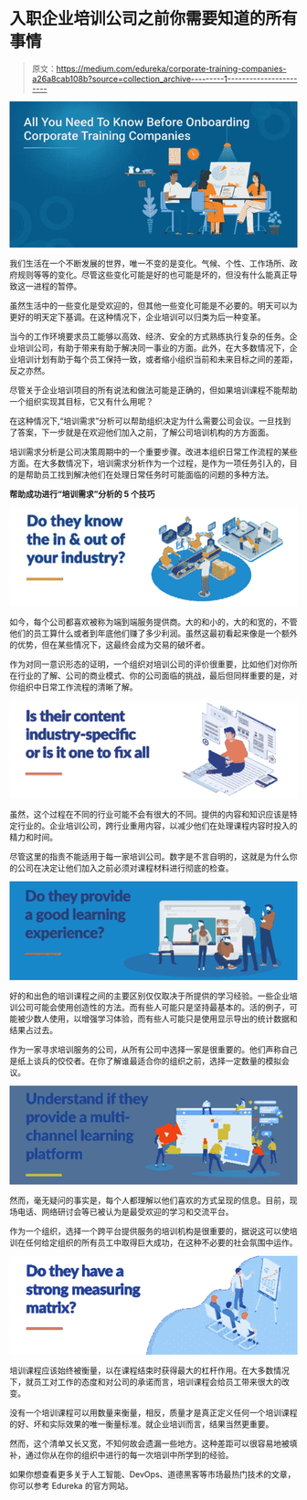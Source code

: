 # 入职企业培训公司之前你需要知道的所有事情

> 原文：<https://medium.com/edureka/corporate-training-companies-a26a8cab108b?source=collection_archive---------1----------------------->

![](img/27b5a8e32e2d7957cf1323530b6ca675.png)

我们生活在一个不断发展的世界，唯一不变的是变化。气候、个性、工作场所、政府规则等等的变化。尽管这些变化可能是好的也可能是坏的，但没有什么能真正导致这一进程的暂停。

虽然生活中的一些变化是受欢迎的，但其他一些变化可能是不必要的。明天可以为更好的明天定下基调。在这种情况下，企业培训可以归类为后一种变革。

当今的工作环境要求员工能够以高效、经济、安全的方式熟练执行复杂的任务。企业培训公司，有助于带来有助于解决同一事业的方面。此外，在大多数情况下，企业培训计划有助于每个员工保持一致，或者缩小组织当前和未来目标之间的差距，反之亦然。

尽管关于企业培训项目的所有说法和做法可能是正确的，但如果培训课程不能帮助一个组织实现其目标，它又有什么用呢？

在这种情况下,“培训需求”分析可以帮助组织决定为什么需要公司会议。一旦找到了答案，下一步就是在欢迎他们加入之前，了解公司培训机构的方方面面。

培训需求分析是公司决策周期中的一个重要步骤。改进本组织日常工作流程的某些方面。在大多数情况下，培训需求分析作为一个过程，是作为一项任务引入的，目的是帮助员工找到解决他们在处理日常任务时可能面临的问题的多种方法。

**帮助成功进行“培训需求”分析的 5 个技巧**

![](img/61d948619a71a4ae03753b5ec25c8952.png)

如今，每个公司都喜欢被称为端到端服务提供商。大的和小的，大的和宽的，不管他们的员工算什么或者到年底他们赚了多少利润。虽然这最初看起来像是一个额外的优势，但在某些情况下，这最终会成为交易的破坏者。

作为对同一意识形态的证明，一个组织对培训公司的评价很重要，比如他们对你所在行业的了解、公司的商业模式、你的公司面临的挑战，最后但同样重要的是，对你组织中日常工作流程的清晰了解。

![](img/7bb7b9fd4d64c87bb731480bfd422f68.png)

虽然，这个过程在不同的行业可能不会有很大的不同。提供的内容和知识应该是特定行业的。企业培训公司，跨行业重用内容，以减少他们在处理课程内容时投入的精力和时间。

尽管这里的指责不能适用于每一家培训公司。数字是不言自明的，这就是为什么你的公司在决定让他们加入之前必须对课程材料进行彻底的检查。

![](img/43204c092e83e37f8aad7ee00c2dd4d7.png)

好的和出色的培训课程之间的主要区别仅仅取决于所提供的学习经验。一些企业培训公司可能会使用创造性的方法。而有些人可能只是坚持最基本的。活的例子，可能被少数人使用，以增强学习体验，而有些人可能只是使用显示导出的统计数据和结果占过去。

作为一家寻求培训服务的公司，从所有公司中选择一家是很重要的。他们声称自己是纸上谈兵的佼佼者。在你了解谁最适合你的组织之前，选择一定数量的模拟会议。

![](img/15959ab2c4a46d5ee80fe6a451b12829.png)

然而，毫无疑问的事实是，每个人都理解以他们喜欢的方式呈现的信息。目前，现场电话、网络研讨会等已被认为是最受欢迎的学习和交流平台。

作为一个组织，选择一个跨平台提供服务的培训机构是很重要的，据说这可以使培训在任何给定组织的所有员工中取得巨大成功，在这种不必要的社会氛围中运作。

![](img/095fbbe25a2fdb1ecd77c33c4fd866d3.png)

培训课程应该始终被衡量，以在课程结束时获得最大的杠杆作用。在大多数情况下，就员工对工作的态度和对公司的承诺而言，培训课程会给员工带来很大的改变。

没有一个培训课程可以用数量来衡量，相反，质量才是真正定义任何一个培训课程的好、坏和实际效果的唯一衡量标准。就企业培训而言，结果当然更重要。

然而，这个清单又长又宽，不知何故会遗漏一些地方。这种差距可以很容易地被填补，通过你从在你的组织中进行的每一次培训中所学到的经验。

如果你想查看更多关于人工智能、DevOps、道德黑客等市场最热门技术的文章，你可以参考 Edureka 的官方网站。